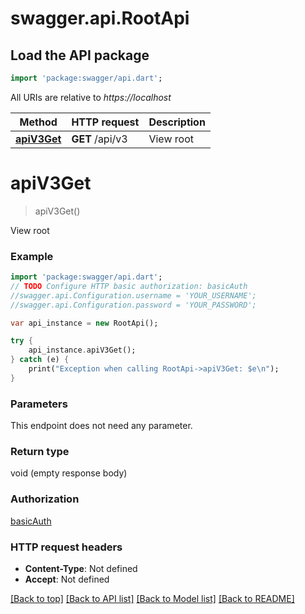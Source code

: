 # swagger.api.RootApi

## Load the API package
```dart
import 'package:swagger/api.dart';
```

All URIs are relative to *https://localhost*

Method | HTTP request | Description
------------- | ------------- | -------------
[**apiV3Get**](RootApi.md#apiV3Get) | **GET** /api/v3 | View root


# **apiV3Get**
> apiV3Get()

View root



### Example 
```dart
import 'package:swagger/api.dart';
// TODO Configure HTTP basic authorization: basicAuth
//swagger.api.Configuration.username = 'YOUR_USERNAME';
//swagger.api.Configuration.password = 'YOUR_PASSWORD';

var api_instance = new RootApi();

try { 
    api_instance.apiV3Get();
} catch (e) {
    print("Exception when calling RootApi->apiV3Get: $e\n");
}
```

### Parameters
This endpoint does not need any parameter.

### Return type

void (empty response body)

### Authorization

[basicAuth](../README.md#basicAuth)

### HTTP request headers

 - **Content-Type**: Not defined
 - **Accept**: Not defined

[[Back to top]](#) [[Back to API list]](../README.md#documentation-for-api-endpoints) [[Back to Model list]](../README.md#documentation-for-models) [[Back to README]](../README.md)

